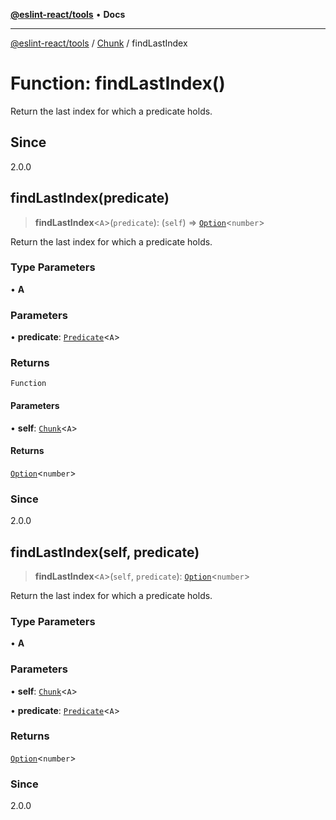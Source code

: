 [**@eslint-react/tools**](../../../README.md) • **Docs**

***

[@eslint-react/tools](../../../README.md) / [Chunk](../README.md) / findLastIndex

# Function: findLastIndex()

Return the last index for which a predicate holds.

## Since

2.0.0

## findLastIndex(predicate)

> **findLastIndex**\<`A`\>(`predicate`): (`self`) => [`Option`](../../O/type-aliases/Option.md)\<`number`\>

Return the last index for which a predicate holds.

### Type Parameters

• **A**

### Parameters

• **predicate**: [`Predicate`](../../Pred/interfaces/Predicate.md)\<`A`\>

### Returns

`Function`

#### Parameters

• **self**: [`Chunk`](../interfaces/Chunk.md)\<`A`\>

#### Returns

[`Option`](../../O/type-aliases/Option.md)\<`number`\>

### Since

2.0.0

## findLastIndex(self, predicate)

> **findLastIndex**\<`A`\>(`self`, `predicate`): [`Option`](../../O/type-aliases/Option.md)\<`number`\>

Return the last index for which a predicate holds.

### Type Parameters

• **A**

### Parameters

• **self**: [`Chunk`](../interfaces/Chunk.md)\<`A`\>

• **predicate**: [`Predicate`](../../Pred/interfaces/Predicate.md)\<`A`\>

### Returns

[`Option`](../../O/type-aliases/Option.md)\<`number`\>

### Since

2.0.0
